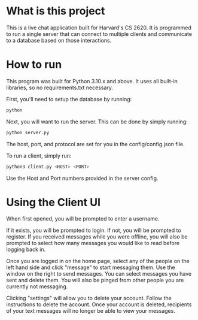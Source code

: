 # What is this project

This is a live chat application built for Harvard's CS 2620. It is programmed to run a single server that can connect to multiple clients and communicate to a database based on those interactions.

# How to run
This program was built for Python 3.10.x and above. It uses all built-in libraries, so no requirements.txt necessary.

First, you'll need to setup the database by running:

```bash
python 
```

Next, you will want to run the server. This can be done by simply running:

```bash
python server.py
```

The host, port, and protocol are set for you in the config/config.json file.

To run a client, simply run:

```bash
python3 client.py <HOST> <PORT>
```

Use the Host and Port numbers provided in the server config.

# Using the Client UI
When first opened, you will be prompted to enter a username.

If it exists, you will be prompted to login. If not, you will be prompted to register.
If you received messages while you were offline, you will also be prompted to select how many messages you would like to read before logging back in.

Once you are logged in on the home page, select any of the people on the left hand side and click "message" to start messaging them. Use the window on the right to send messages. You can select messages you have sent and delete them.
You will also be pinged from other people you are currently not messaging.

Clicking "settings" will allow you to delete your account. Follow the instructions to delete the account. Once your account is deleted, recipients of your text messages will no longer be able to view your messages.